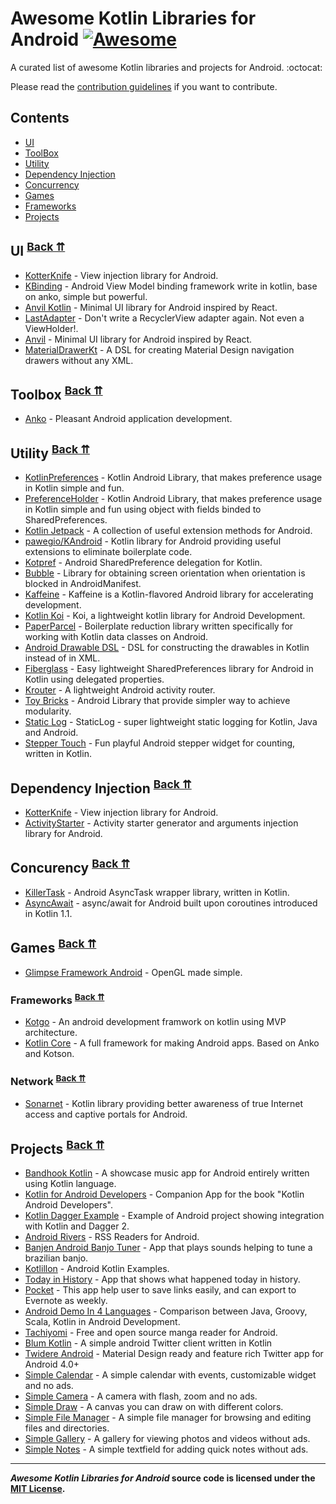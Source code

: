 # Awesome Kotlin Libraries for Android [![Awesome](https://cdn.rawgit.com/sindresorhus/awesome/d7305f38d29fed78fa85652e3a63e154dd8e8829/media/badge.svg)](https://github.com/sindresorhus/awesome)

A curated list of awesome Kotlin libraries and projects for Android. :octocat:

Please read the [contribution guidelines](CONTRIBUTING.md) if you want to contribute.

## Contents

- <a name="ui-category"></a>[UI](#ui)
- <a name="toolbox-category"></a>[ToolBox](#toolbox)
- <a name="utility-category"></a>[Utility](#utility)
- <a name="dependency-injection-category"></a>[Dependency Injection](#dependency-injection)
- <a name="concurrency-category"></a>[Concurrency](#concurrency)
- <a name="games-category"></a>[Games](#games)
- <a name="frameworks-category"></a>[Frameworks](#frameworks)
- <a name="projects-category"></a>[Projects](#projects)



## <a name="ui"></a>UI <sup>[Back ⇈](#contents)</sup>
* [KotterKnife](https://github.com/JakeWharton/kotterknife) - View injection library for Android.
* [KBinding](https://github.com/BennyWang/KBinding) - Android View Model binding framework write in kotlin, base on anko, simple but powerful.
* [Anvil Kotlin](https://github.com/andre-artus/AnvilKotlin) - Minimal UI library for Android inspired by React.
* [LastAdapter](https://github.com/nitrico/LastAdapter) - Don't write a RecyclerView adapter again. Not even a ViewHolder!.
* [Anvil](https://github.com/zserge/anvil) - Minimal UI library for Android inspired by React.
* [MaterialDrawerKt](https://github.com/zsmb13/MaterialDrawerKt) - A DSL for creating Material Design navigation drawers without any XML.



## <a name="toolbox"></a>Toolbox <sup>[Back ⇈](#contents)</sup>
* [Anko](https://github.com/Kotlin/anko) - Pleasant Android application development.



## <a name="utility"></a>Utility <sup>[Back ⇈](#contents)</sup>
* [KotlinPreferences](https://github.com/MarcinMoskala/KotlinPreferences) - Kotlin Android Library, that makes preference usage in Kotlin simple and fun.
* [PreferenceHolder](https://github.com/MarcinMoskala/PreferenceHolder) - Kotlin Android Library, that makes preference usage in Kotlin simple and fun using object with fields binded to SharedPreferences.
* [Kotlin Jetpack](https://github.com/nsk-mironov/kotlin-jetpack) - A collection of useful extension methods for Android.
* [pawegio/KAndroid](https://github.com/pawegio/KAndroid) - Kotlin library for Android providing useful extensions to eliminate boilerplate code.
* [Kotpref](https://github.com/chibatching/Kotpref) - Android SharedPreference delegation for Kotlin.
* [Bubble](https://github.com/TouK/bubble) - Library for obtaining screen orientation when orientation is blocked in AndroidManifest.
* [Kaffeine](https://github.com/ragunathjawahar/kaffeine) - Kaffeine is a Kotlin-flavored Android library for accelerating development.
* [Kotlin Koi](https://github.com/mcxiaoke/kotlin-koi) - Koi, a lightweight kotlin library for Android Development.
* [PaperParcel](https://github.com/grandstaish/paperparcel) - Boilerplate reduction library written specifically for working with Kotlin data classes on Android.
* [Android Drawable DSL](https://github.com/infotech-group/android-drawable-dsl) - DSL for constructing the drawables in Kotlin instead of in XML.
* [Fiberglass](https://github.com/mathcamp/fiberglass) - Easy lightweight SharedPreferences library for Android in Kotlin using delegated properties.
* [Krouter](https://github.com/denisidoro/krouter) - A lightweight Android activity router.
* [Toy Bricks](https://github.com/SnowdreamFramework/ToyBricks) - Android Library that provide simpler way to achieve modularity.
* [Static Log](https://github.com/jupf/staticlog) - StaticLog - super lightweight static logging for Kotlin, Java and Android.
* [Stepper Touch](https://github.com/DanielMartinus/Stepper-Touch) - Fun playful Android stepper widget for counting, written in Kotlin.



## <a name="dependency-injection"></a>Dependency Injection <sup>[Back ⇈](#contents)</sup>
* [KotterKnife](https://github.com/JakeWharton/kotterknife) - View injection library for Android.
* [ActivityStarter](https://github.com/MarcinMoskala/ActivityStarter) - Activity starter generator and arguments injection library for Android.



## <a name="concurrency"></a>Concurency <sup>[Back ⇈](#contents)</sup>
* [KillerTask](https://github.com/inaka/KillerTask) -  Android AsyncTask wrapper library, written in Kotlin.
* [AsyncAwait](https://github.com/metalabdesign/AsyncAwait) - async/await for Android built upon coroutines introduced in Kotlin 1.1.



## <a name="games"></a>Games <sup>[Back ⇈](#contents)</sup>
* [Glimpse Framework Android](https://github.com/GlimpseFramework/glimpse-framework-android) - OpenGL made simple.



### <a name="franeworks"></a>Frameworks <sup>[Back ⇈](#contents)</sup>
* [Kotgo](https://github.com/nekocode/kotgo) - An android development framwork on kotlin using MVP architecture.
* [Kotlin Core](https://github.com/lightningkite/kotlin-core) - A full framework for making Android apps. Based on Anko and Kotson.



### <a name="network"></a>Network <sup>[Back ⇈](#contents)</sup>
* [Sonarnet](https://github.com/fabricethilaw/sonarnet) - Kotlin library providing better awareness of true Internet access and captive portals for Android.



## <a name="projects"></a>Projects <sup>[Back ⇈](#contents)</sup>
* [Bandhook Kotlin](https://github.com/antoniolg/Bandhook-Kotlin) - A showcase music app for Android entirely written using Kotlin language.
* [Kotlin for Android Developers](https://github.com/antoniolg/Kotlin-for-Android-Developers) - Companion App for the book "Kotlin Android Developers".
* [Kotlin Dagger Example](https://github.com/damianpetla/kotlin-dagger-example) - Example of Android project showing integration with Kotlin and Dagger 2.
* [Android Rivers](https://github.com/dodyg/AndroidRivers) - RSS Readers for Android.
* [Banjen Android Banjo Tuner](https://github.com/MakinGiants/banjen-android-banjo-tuner) - App that plays sounds helping to tune a brazilian banjo.
* [Kotlillon](https://github.com/inaka/kotlillon) - Android Kotlin Examples.
* [Today in History](https://github.com/MakinGiants/todayhistory) - App that shows what happened today in history.
* [Pocket](https://github.com/RxKotlin/Pocket) - This app help user to save links easily, and can export to Evernote as weekly.
* [Android Demo In 4 Languages](https://github.com/SidneyXu/AndroidDemoIn4Languages) - Comparison between Java, Groovy, Scala, Kotlin in Android Development.
* [Tachiyomi](https://github.com/inorichi/tachiyomi) -  Free and open source manga reader for Android.
* [Blum Kotlin](https://github.com/ziggy42/Blum-kotlin) - A simple android Twitter client written in Kotlin
* [Twidere Android](https://github.com/TwidereProject/Twidere-Android) - Material Design ready and feature rich Twitter app for Android 4.0+
* [Simple Calendar](https://github.com/SimpleMobileTools/Simple-Calendar) - A simple calendar with events, customizable widget and no ads.
* [Simple Camera](https://github.com/SimpleMobileTools/Simple-Camera) - A camera with flash, zoom and no ads.
* [Simple Draw](https://github.com/SimpleMobileTools/Simple-Draw) - A canvas you can draw on with different colors.
* [Simple File Manager](https://github.com/SimpleMobileTools/Simple-File-Manager) - A simple file manager for browsing and editing files and directories.
* [Simple Gallery](https://github.com/SimpleMobileTools/Simple-Gallery) - A gallery for viewing photos and videos without ads.
* [Simple Notes](https://github.com/SimpleMobileTools/Simple-Notes) - A simple textfield for adding quick notes without ads.


--------------------------------------------------------------------------------------------------------------------------------

***Awesome Kotlin Libraries for Android* source code is licensed under the [MIT License](https://github.com/AppCypher/Awesome-Kotlin-Libraries-for-Android/LICENSE).**
